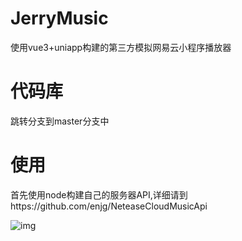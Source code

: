 # JerryMusic
使用vue3+uniapp构建的第三方模拟网易云小程序播放器

# 代码库
跳转分支到master分支中

# 使用
首先使用node构建自己的服务器API,详细请到https://github.com/enjg/NeteaseCloudMusicApi

![img](https://github.com/MaiEmily/map/blob/master/public/image/20190528145810708.png)
